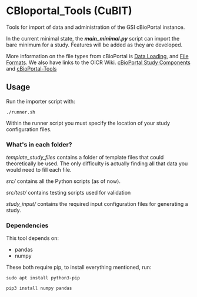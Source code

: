 # CBIoportal_Tools (CuBIT)
Tools for import of data and administration of the GSI cBioPortal instance.

In the current minimal state, the **_main_minimal.py_** script can import the bare minimum for a study. Features will be added as they are developed.

More information on the file types from cBioPortal is [Data Loading](https://cbioportal.readthedocs.io/en/latest/Data-Loading.html),
and [File Formats](https://cbioportal.readthedocs.io/en/latest/File-Formats.html). 
We also have links to the OICR Wiki. [cBioPortal Study Components](https://wiki.oicr.on.ca/display/GSI/cBioPortal+Study+Components)
and [cBioPortal-Tools](https://wiki.oicr.on.ca/display/GSI/cBioPortal-Tools)

## Usage

Run the importer script with:
```
./runner.sh
```
Within the runner script you must specify the location of your study configuration files.


### What's in each folder?
_template_study_files_ contains a folder of template files that could theoretically be used.
The only difficulty is actually finding all that data you would need to fill each file.

_src/_ contains all the Python scripts (as of now).

_src/test/_ contains testing scripts used for validation

_study_input/_ contains the required input configuration files for generating a study.

### Dependencies
This tool depends on:
* pandas
* numpy

These both require pip, to install everything mentioned, run:
```
sudo apt install python3-pip

pip3 install numpy pandas
```
